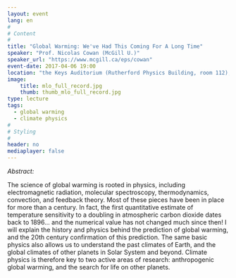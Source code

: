 ```yaml
---
layout: event
lang: en
#
# Content
#
title: "Global Warming: We've Had This Coming For A Long Time"
speaker: "Prof. Nicolas Cowan (McGill U.)"
speaker_url: "https://www.mcgill.ca/eps/cowan"
event-date: 2017-04-06 19:00
location: "the Keys Auditorium (Rutherford Physics Building, room 112), McGill University"
image:
    title: mlo_full_record.jpg
    thumb: thumb_mlo_full_record.jpg
type: lecture
tags:
  - global warming
  - climate physics
#
# Styling
#
header: no
mediaplayer: false
---
```

*Abstract:*

The science of global warming is rooted in physics, including electromagnetic radiation, molecular spectroscopy, thermodynamics, convection, and feedback theory. Most of these pieces have been in place for more than a century. In fact, the first quantitative estimate of temperature sensitivity to a doubling in atmospheric carbon dioxide dates back to 1896... and the numerical value has not changed much since then! I will explain the history and physics behind the prediction of global warming, and the 20th century confirmation of this prediction. The same basic physics also allows us to understand the past climates of Earth, and the global climates of other planets in Solar System and beyond. Climate physics is therefore key to two active areas of research: anthropogenic global warming, and the search for life on other planets.
